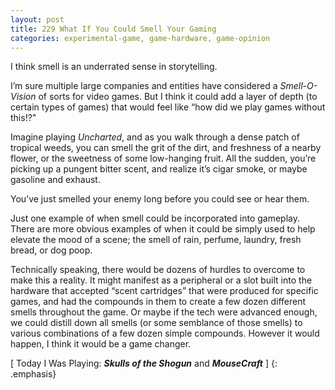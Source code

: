 ```yaml
---
layout: post
title: 229 What If You Could Smell Your Gaming
categories: experimental-game, game-hardware, game-opinion
---
```

I think smell is an underrated sense in storytelling.

I’m sure multiple large companies and entities have considered a *Smell-O-Vision* of sorts for video games.  But I think it could add a layer of depth (to certain types of games) that would feel like “how did we play games without this!?"

Imagine playing *Uncharted*, and as you walk through a dense patch of tropical weeds, you can smell the grit of the dirt, and freshness of a nearby flower, or the sweetness of some low-hanging fruit.  All the sudden, you’re picking up a pungent bitter scent, and realize it’s cigar smoke, or maybe gasoline and exhaust.

You’ve just smelled your enemy long before you could see or hear them.

Just one example of when smell could be incorporated into gameplay.  There are more obvious examples of when it could be simply used to help elevate the mood of a scene; the smell of rain, perfume, laundry, fresh bread,  or dog poop.

Technically speaking, there would be dozens of hurdles to overcome to make this a reality.  It might manifest as a peripheral or a slot built into the hardware that accepted “scent cartridges” that were produced for specific games, and had the compounds in them to create a few dozen different smells throughout the game.  Or maybe if the tech were advanced enough, we could distill down all smells (or some semblance of those smells) to various combinations of a few dozen simple compounds.  However it would happen, I think it would be a game changer.

[ Today I Was Playing: ***Skulls of the Shogun*** and ***MouseCraft*** ]
{: .emphasis}

